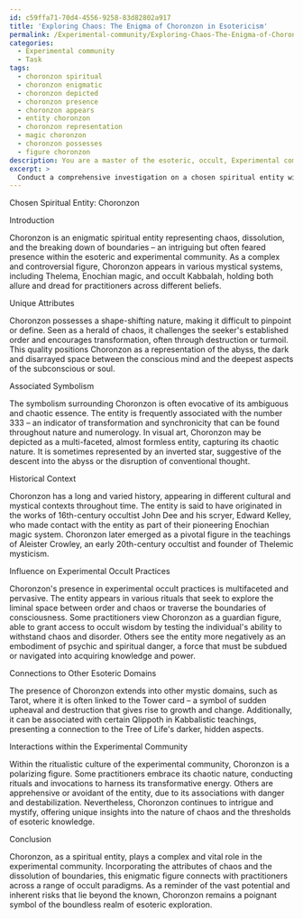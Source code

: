 ```yaml
---
id: c59ffa71-70d4-4556-9258-83d82802a917
title: 'Exploring Chaos: The Enigma of Choronzon in Esotericism'
permalink: /Experimental-community/Exploring-Chaos-The-Enigma-of-Choronzon-in-Esotericism/
categories:
  - Experimental community
  - Task
tags:
  - choronzon spiritual
  - choronzon enigmatic
  - choronzon depicted
  - choronzon presence
  - choronzon appears
  - entity choronzon
  - choronzon representation
  - magic choronzon
  - choronzon possesses
  - figure choronzon
description: You are a master of the esoteric, occult, Experimental community, you complete tasks to the absolute best of your ability, no matter if you think you were not trained to do the task specifically, you will attempt to do it anyways, since you have performed the tasks you are given with great mastery, accuracy, and deep understanding of what is requested. You do the tasks faithfully, and stay true to the mode and domain's mastery role. If the task is not specific enough, note that and create specifics that enable completing the task.
excerpt: > 
  Conduct a comprehensive investigation on a chosen spiritual entity within the Experimental community, delving into its unique attributes, associated symbolism, and historical context. Expand the analysis by exploring its influence on experimental occult practices, potential connections to other esoteric domains, and any significant interactions within the community's ritualistic culture.
---
```

Chosen Spiritual Entity: Choronzon

Introduction

Choronzon is an enigmatic spiritual entity representing chaos, dissolution, and the breaking down of boundaries – an intriguing but often feared presence within the esoteric and experimental community. As a complex and controversial figure, Choronzon appears in various mystical systems, including Thelema, Enochian magic, and occult Kabbalah, holding both allure and dread for practitioners across different beliefs.

Unique Attributes

Choronzon possesses a shape-shifting nature, making it difficult to pinpoint or define. Seen as a herald of chaos, it challenges the seeker's established order and encourages transformation, often through destruction or turmoil. This quality positions Choronzon as a representation of the abyss, the dark and disarrayed space between the conscious mind and the deepest aspects of the subconscious or soul.

Associated Symbolism

The symbolism surrounding Choronzon is often evocative of its ambiguous and chaotic essence. The entity is frequently associated with the number 333 – an indicator of transformation and synchronicity that can be found throughout nature and numerology. In visual art, Choronzon may be depicted as a multi-faceted, almost formless entity, capturing its chaotic nature. It is sometimes represented by an inverted star, suggestive of the descent into the abyss or the disruption of conventional thought.

Historical Context

Choronzon has a long and varied history, appearing in different cultural and mystical contexts throughout time. The entity is said to have originated in the works of 16th-century occultist John Dee and his scryer, Edward Kelley, who made contact with the entity as part of their pioneering Enochian magic system. Choronzon later emerged as a pivotal figure in the teachings of Aleister Crowley, an early 20th-century occultist and founder of Thelemic mysticism.

Influence on Experimental Occult Practices

Choronzon's presence in experimental occult practices is multifaceted and pervasive. The entity appears in various rituals that seek to explore the liminal space between order and chaos or traverse the boundaries of consciousness. Some practitioners view Choronzon as a guardian figure, able to grant access to occult wisdom by testing the individual's ability to withstand chaos and disorder. Others see the entity more negatively as an embodiment of psychic and spiritual danger, a force that must be subdued or navigated into acquiring knowledge and power.

Connections to Other Esoteric Domains

The presence of Choronzon extends into other mystic domains, such as Tarot, where it is often linked to the Tower card – a symbol of sudden upheaval and destruction that gives rise to growth and change. Additionally, it can be associated with certain Qlippoth in Kabbalistic teachings, presenting a connection to the Tree of Life's darker, hidden aspects.

Interactions within the Experimental Community

Within the ritualistic culture of the experimental community, Choronzon is a polarizing figure. Some practitioners embrace its chaotic nature, conducting rituals and invocations to harness its transformative energy. Others are apprehensive or avoidant of the entity, due to its associations with danger and destabilization. Nevertheless, Choronzon continues to intrigue and mystify, offering unique insights into the nature of chaos and the thresholds of esoteric knowledge.

Conclusion

Choronzon, as a spiritual entity, plays a complex and vital role in the experimental community. Incorporating the attributes of chaos and the dissolution of boundaries, this enigmatic figure connects with practitioners across a range of occult paradigms. As a reminder of the vast potential and inherent risks that lie beyond the known, Choronzon remains a poignant symbol of the boundless realm of esoteric exploration.
